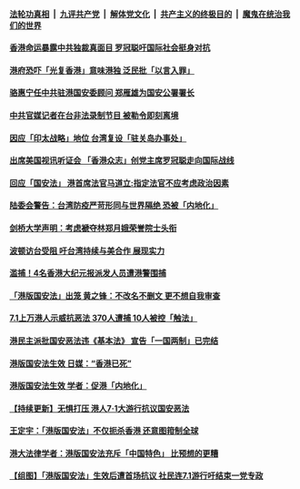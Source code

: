 ####  [法轮功真相](../../../../basic/blob/master/README.md?t=07032331) &nbsp;|&nbsp; [九评共产党](../../../../9ping.md/blob/master/README.md?t=07032331) &nbsp;|&nbsp; [解体党文化](../../../../jtdwh.md/blob/master/README.md?t=07032331)  &nbsp;|&nbsp; [共产主义的终极目的](../../../../gczydzjmd.md/blob/master/README.md?t=07032331) &nbsp;|&nbsp; [魔鬼在统治我们的世界](../../../../mgztzwmdsj.md/blob/master/README.md?t=07032331) 

#### [香港命运暴露中共独裁真面目 罗冠聪吁国际社会挺身对抗](../pages/soh55/397015.md?t=07032331) 
#### [港府恐吓「光复香港」意味港独 泛民批「以言入罪」](../pages/soh55/396973.md?t=07032331) 
#### [骆惠宁任中共驻港国安委顾问 郑雁雄为国安公署署长](../pages/soh55/396949.md?t=07032331) 
#### [中共官媒记者在台非法录制节目 被勒令即刻离境](../pages/soh55/396880.md?t=07032331) 
#### [因应「印太战略」地位  台湾复设「驻关岛办事处」](../pages/soh55/396853.md?t=07032331) 
#### [出席美国视讯听证会 「香港众志」创党主席罗冠聪走向国际战线](../pages/soh55/396835.md?t=07032331) 
#### [回应「国安法」 港首席法官马道立:指定法官不应考虑政治因素](../pages/soh55/396637.md?t=07032331) 
#### [陆委会警告：台湾防疫严苛形同与世界隔绝 恐被「内地化」](../pages/soh55/396517.md?t=07032331) 
#### [剑桥大学声明：考虑褫夺林郑月娥荣誉院士头衔](../pages/soh55/396526.md?t=07032331) 
#### [波顿访台受阻 吁台湾持续与美合作 展现实力](../pages/soh55/396496.md?t=07032331) 
#### [滥捕！4名香港大纪元报派发人员遭港警围捕](../pages/soh55/396514.md?t=07032331) 
#### [「港版国安法」出笼 黄之锋：不改名不删文 更不想自我审查](../pages/soh55/396493.md?t=07032331) 
#### [7.1上万港人示威抗恶法 370人遭捕 10人被控「触法」](../pages/soh55/396472.md?t=07032331) 
#### [港民主派批国安恶法违《基本法》 宣告「一国两制」已完结 ](../pages/soh55/396241.md?t=07032331) 
#### [港版国安法生效 日媒：“香港已死”](../pages/soh55/396148.md?t=07032331) 
#### [港版国安法生效 学者：促港「内地化」](../pages/soh55/396121.md?t=07032331) 
#### [【持续更新】无惧打压 港人7·1大游行抗议国安恶法 ](../pages/soh55/396106.md?t=07032331) 
#### [王定宇：「港版国安法」不仅扼杀香港 还意图箝制全球    ](../pages/soh55/396022.md?t=07032331) 
#### [港大法律学者：港版国安法充斥「中国特色」 比预想的更糟](../pages/soh55/396067.md?t=07032331) 
#### [【组图】「港版国安法」生效后遭首场抗议 社民连7.1游行吁结束一党专政](../pages/soh55/396043.md?t=07032331) 
